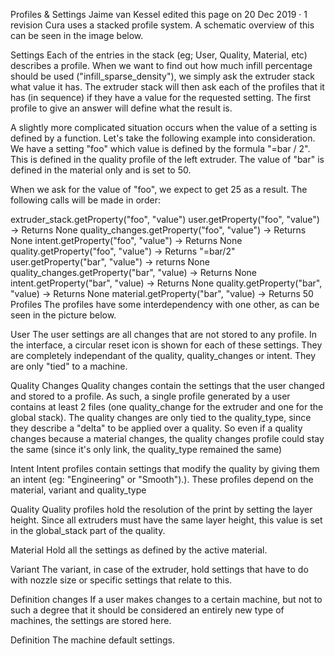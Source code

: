 Profiles & Settings
Jaime van Kessel edited this page on 20 Dec 2019 · 1 revision
Cura uses a stacked profile system. A schematic overview of this can be seen in the image below. 

Settings
Each of the entries in the stack (eg; User, Quality, Material, etc) describes a profile. When we want to find out how much infill percentage should be used ("infill_sparse_density"), we simply ask the extruder stack what value it has. The extruder stack will then ask each of the profiles that it has (in sequence) if they have a value for the requested setting. The first profile to give an answer will define what the result is.

A slightly more complicated situation occurs when the value of a setting is defined by a function. Let's take the following example into consideration. We have a setting "foo" which value is defined by the formula "=bar / 2". This is defined in the quality profile of the left extruder. The value of "bar" is defined in the material only and is set to 50.

When we ask for the value of "foo", we expect to get 25 as a result. The following calls will be made in order:

extruder_stack.getProperty("foo", "value")
user.getProperty("foo", "value") -> Returns None
quality_changes.getProperty("foo", "value") -> Returns None
intent.getProperty("foo", "value") -> Returns None
quality.getProperty("foo", "value") -> Returns "=bar/2"
user.getProperty("bar", "value") -> returns None
quality_changes.getProperty("bar", "value) -> Returns None
intent.getProperty("bar", "value) -> Returns None
quality.getProperty("bar", "value) -> Returns None
material.getProperty("bar", "value) -> Returns 50
Profiles
The profiles have some interdependency with one other, as can be seen in the picture below. 

User
The user settings are all changes that are not stored to any profile. In the interface, a circular reset icon is shown for each of these settings. They are completely independant of the quality, quality_changes or intent. They are only "tied" to a machine.

Quality Changes
Quality changes contain the settings that the user changed and stored to a profile. As such, a single profile generated by a user contains at least 2 files (one quality_change for the extruder and one for the global stack). The quality changes are only tied to the quality_type, since they describe a "delta" to be applied over a quality. So even if a quality changes because a material changes, the quality changes profile could stay the same (since it's only link, the quality_type remained the same)

Intent
Intent profiles contain settings that modify the quality by giving them an intent (eg: "Engineering" or "Smooth").). These profiles depend on the material, variant and quality_type

Quality
Quality profiles hold the resolution of the print by setting the layer height. Since all extruders must have the same layer height, this value is set in the global_stack part of the quality.

Material
Hold all the settings as defined by the active material.

Variant
The variant, in case of the extruder, hold settings that have to do with nozzle size or specific settings that relate to this.

Definition changes
If a user makes changes to a certain machine, but not to such a degree that it should be considered an entirely new type of machines, the settings are stored here.

Definition
The machine default settings.

